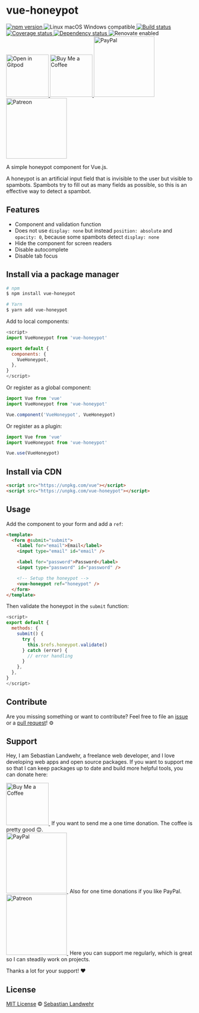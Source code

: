 <!-- TITLE/ -->
# vue-honeypot
<!-- /TITLE -->

<!-- BADGES/ -->
  <p>
    <a href="https://npmjs.org/package/vue-honeypot">
      <img
        src="https://img.shields.io/npm/v/vue-honeypot.svg"
        alt="npm version"
      >
    </a><img src="https://img.shields.io/badge/os-linux%20%7C%C2%A0macos%20%7C%C2%A0windows-blue" alt="Linux macOS Windows compatible"><a href="https://github.com/dword-design/vue-honeypot/actions">
      <img
        src="https://github.com/dword-design/vue-honeypot/workflows/build/badge.svg"
        alt="Build status"
      >
    </a><a href="https://codecov.io/gh/dword-design/vue-honeypot">
      <img
        src="https://codecov.io/gh/dword-design/vue-honeypot/branch/master/graph/badge.svg"
        alt="Coverage status"
      >
    </a><a href="https://david-dm.org/dword-design/vue-honeypot">
      <img src="https://img.shields.io/david/dword-design/vue-honeypot" alt="Dependency status">
    </a><img src="https://img.shields.io/badge/renovate-enabled-brightgreen" alt="Renovate enabled"><br/><a href="https://gitpod.io/#https://github.com/dword-design/vue-honeypot">
      <img
        src="https://gitpod.io/button/open-in-gitpod.svg"
        alt="Open in Gitpod"
        width="114"
      >
    </a><a href="https://www.buymeacoffee.com/dword">
      <img
        src="https://www.buymeacoffee.com/assets/img/guidelines/download-assets-sm-2.svg"
        alt="Buy Me a Coffee"
        width="114"
      >
    </a><a href="https://paypal.me/SebastianLandwehr">
      <img
        src="https://sebastianlandwehr.com/images/paypal.svg"
        alt="PayPal"
        width="163"
      >
    </a><a href="https://www.patreon.com/dworddesign">
      <img
        src="https://sebastianlandwehr.com/images/patreon.svg"
        alt="Patreon"
        width="163"
      >
    </a>
</p>
<!-- /BADGES -->

<!-- DESCRIPTION/ -->
A simple honeypot component for Vue.js.
<!-- /DESCRIPTION -->

A honeypot is an artificial input field that is invisible to the user but visible to spambots. Spambots try to fill out as many fields as possible, so this is an effective way to detect a spambot.

## Features

* Component and validation function
* Does not use `display: none` but instead `position: absolute` and `opacity: 0`, because some spambots detect `display: none`
* Hide the component for screen readers
* Disable autocomplete
* Disable tab focus

<!-- INSTALL/ -->
## Install via a package manager

```bash
# npm
$ npm install vue-honeypot

# Yarn
$ yarn add vue-honeypot
```

Add to local components:

```js
<script>
import VueHoneypot from 'vue-honeypot'

export default {
  components: {
    VueHoneypot,
  },
}
</script>
```

Or register as a global component:

```js
import Vue from 'vue'
import VueHoneypot from 'vue-honeypot'

Vue.component('VueHoneypot', VueHoneypot)
```

Or register as a plugin:

```js
import Vue from 'vue'
import VueHoneypot from 'vue-honeypot'

Vue.use(VueHoneypot)
```

## Install via CDN

```html
<script src="https://unpkg.com/vue"></script>
<script src="https://unpkg.com/vue-honeypot"></script>
```
<!-- /INSTALL -->

## Usage

Add the component to your form and add a `ref`:

```html
<template>
  <form @submit="submit">
    <label for="email">Email</label>
    <input type="email" id="email" />

    <label for="password">Password</label>
    <input type="password" id="password" />

    <!-- Setup the honeypot -->
    <vue-honeypot ref="honeypot" />
  </form>
</template>
```

Then validate the honeypot in the `submit` function:

```js
<script>
export default {
  methods: {
    submit() {
      try {
        this.$refs.honeypot.validate()
      } catch (error) {
        // error handling
      }
    },
  },
}
</script>
```

<!-- LICENSE/ -->
## Contribute

Are you missing something or want to contribute? Feel free to file an [issue](https://github.com/dword-design/vue-honeypot/issues) or a [pull request](https://github.com/dword-design/vue-honeypot/pulls)! ⚙️

## Support

Hey, I am Sebastian Landwehr, a freelance web developer, and I love developing web apps and open source packages. If you want to support me so that I can keep packages up to date and build more helpful tools, you can donate here:

<p>
  <a href="https://www.buymeacoffee.com/dword">
    <img
      src="https://www.buymeacoffee.com/assets/img/guidelines/download-assets-sm-2.svg"
      alt="Buy Me a Coffee"
      width="114"
    >
  </a>&nbsp;If you want to send me a one time donation. The coffee is pretty good 😊.<br/>
  <a href="https://paypal.me/SebastianLandwehr">
    <img
      src="https://sebastianlandwehr.com/images/paypal.svg"
      alt="PayPal"
      width="163"
    >
  </a>&nbsp;Also for one time donations if you like PayPal.<br/>
  <a href="https://www.patreon.com/dworddesign">
    <img
      src="https://sebastianlandwehr.com/images/patreon.svg"
      alt="Patreon"
      width="163"
    >
  </a>&nbsp;Here you can support me regularly, which is great so I can steadily work on projects.
</p>

Thanks a lot for your support! ❤️

## License

[MIT License](https://opensource.org/licenses/MIT) © [Sebastian Landwehr](https://sebastianlandwehr.com)
<!-- /LICENSE -->
